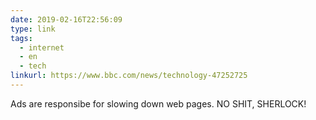 ```yaml
---
date: 2019-02-16T22:56:09
type: link
tags:
  - internet
  - en
  - tech
linkurl: https://www.bbc.com/news/technology-47252725
---
```

Ads are responsibe for slowing down web pages. NO SHIT, SHERLOCK!

